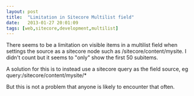 ```yaml
---
layout: post
title:  "Limitation in Sitecore Multilist field"
date:   2013-01-27 20:01:09
tags: [web,sitecore,development,multilist]
---
```


There seems to be a limitation on visible items in a multilist field when settings the source as a sitecore node such as /sitecore/content/mysite. I didn't count but it seems to "only" show the first 50 subitems.

A solution for this is to instead use a sitecore query as the field source, eg query:/sitecore/content/mysite/*

But this is not a problem that anyone is likely to encounter that often.